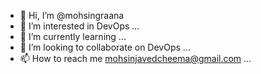 - 👋 Hi, I’m @mohsingraana
- 👀 I’m interested in DevOps ...
- 🌱 I’m currently learning <K8s> ...
- 💞️ I’m looking to collaborate on DevOps ...
- 📫 How to reach me mohsinjavedcheema@gmail.com ...

<!---
mohsingraana/mohsingraana is a ✨ special ✨ repository because its `README.md` (this file) appears on your GitHub profile.
You can click the Preview link to take a look at your changes.
--->
